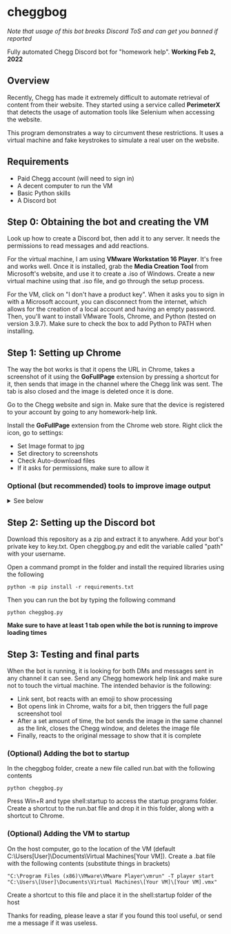 # cheggbog

*Note that usage of this bot breaks Discord ToS and can get you banned if reported* 

Fully automated Chegg Discord bot for "homework help".
**Working Feb 2, 2022**

## Overview
Recently, Chegg has made it extremely difficult to automate retrieval of content from their website. They started using a service called **PerimeterX** that detects the usage of automation tools like Selenium when accessing the website.

This program demonstrates a way to circumvent these restrictions. It uses a virtual machine and fake keystrokes to simulate a real user on the website.

## Requirements
- Paid Chegg account (will need to sign in)
- A decent computer to run the VM
- Basic Python skills
- A Discord bot

## Step 0: Obtaining the bot and creating the VM
Look up how to create a Discord bot, then add it to any server. It needs the permissions to read messages and add reactions.

For the virtual machine, I am using **VMware Workstation 16 Player**. It's free and works well. Once it is installed, grab the **Media Creation Tool** from Microsoft's website, and use it to create a .iso of Windows. Create a new virtual machine using that .iso file, and go through the setup process.

For the VM, click on "I don't have a product key". When it asks you to sign in with a Microsoft account, you can disconnect from the internet, which allows for the creation of a local account and having an empty password. Then, you'll want to install VMware Tools, Chrome, and Python (tested on version 3.9.7). Make sure to check the box to add Python to PATH when installing.

## Step 1: Setting up Chrome
The way the bot works is that it opens the URL in Chrome, takes a screenshot of it using the **GoFullPage** extension by pressing a shortcut for it, then sends that image in the channel where the Chegg link was sent. The tab is also closed and the image is deleted once it is done.

Go to the Chegg website and sign in. Make sure that the device is registered to your account by going to any homework-help link.

Install the **GoFullPage** extension from the Chrome web store. Right click the icon, go to settings:
- Set Image format to jpg
- Set directory to screenshots
- Check Auto-download files
- If it asks for permissions, make sure to allow it

### Optional (but recommended) tools to improve image output
<details>
  <summary>See below</summary>
  
Install uBlock Origin and add the following as a filter to trim useless page information
```
! 2021-09-10 https://www.chegg.com
www.chegg.com##.loggedIn.subtype-.type-study.kit-kat-search.force-desktop.chgg-hdr
www.chegg.com##.header-nav.no-subnav.no-nav.chg-body > div > oc-component
www.chegg.com##.sidebar-container
www.chegg.com##.right-sidebar
www.chegg.com##.csrec-cards.csrec-qna

! 2021-09-15 https://www.chegg.com
www.chegg.com###playerpages-right-content
www.chegg.com##.playerpages-right-content.col-3

! 2021-09-23 https://www.chegg.com
www.chegg.com###\35 451367596
www.chegg.com##.csp-content
www.chegg.com##.app-promotion.text-me-app-container
```

Install Tampermonkey and add the following as a script to improve formatting
```javascript
// ==UserScript==
// @name         Clean Chegg Website
// @namespace    http://tampermonkey.net/
// @version      1.0
// @description  try to take over the world!
// @author       You
// @match        https://www.chegg.com/homework-help/questions-and-answers/*
// @icon         https://www.google.com/s2/favicons?domain=chegg.com
// @grant        none
// ==/UserScript==

(function() {
    'use strict';

    document.querySelector("div.chg-container.center-content").style.maxWidth = "calc(100% - 13px)";
    document.querySelector("div.chg-container.center-content").style.padding = "0";
    document.querySelector("div.chg-container.center-content").style.margin = "0";
    document.querySelector("div.main-content.question-page").style.width = "calc(100% - 13px)";
    try { document.getElementById("popup-4").style.paddingBottom = "0"; } catch { }
    document.querySelector("div.chg-footer").style.display = "none";
    document.querySelector('div.txt-2-small.global-breadcrumb').style.display = "none";
    document.querySelector('div.parent-container.question-headline').style.paddingTop = "0";
    document.querySelector('div.parent-container.question-headline').style.paddingBottom = "0";
    document.querySelector('div.main-content.question-page').style.width = "100%";
    document.querySelector('div.chg-content.HomeworkhelpQuestion').style.padding = "0";
    document.querySelector('div.chg-content.HomeworkhelpQuestion').style.minWidth = "unset";

    // Make thumbs up/down more visible
    document.querySelectorAll('.review-count').forEach(e => {
        e.style.fontSize = "50px";
    });

})();
```

Change the VM resolution to something like 1600x1200 in Display Settings in Windows

In Chrome, set a default resolution by right clicking on the empty space next to the tabs and clicking Size (unsure if this works).

</details>

## Step 2: Setting up the Discord bot
Download this repository as a zip and extract it to anywhere. Add your bot's private key to key.txt. 
Open cheggbog.py and edit the variable called "path" with your username.

Open a command prompt in the folder and install the required libraries using the following
```
python -m pip install -r requirements.txt
```

Then you can run the bot by typing the following command
```
python cheggbog.py
```
**Make sure to have at least 1 tab open while the bot is running to improve loading times**

## Step 3: Testing and final parts
When the bot is running, it is looking for both DMs and messages sent in any channel it can see. Send any Chegg homework help link and make sure not to touch the virtual machine. The intended behavior is the following:
- Link sent, bot reacts with an emoji to show processing
- Bot opens link in Chrome, waits for a bit, then triggers the full page screenshot tool
- After a set amount of time, the bot sends the image in the same channel as the link, closes the Chegg window, and deletes the image file
- Finally, reacts to the original message to show that it is complete

### (Optional) Adding the bot to startup
In the cheggbog folder, create a new file called run.bat with the following contents
```
python cheggbog.py
```
Press Win+R and type shell:startup to access the startup programs folder. Create a shortcut to the run.bat file and drop it in this folder, along with a shortcut to Chrome.

### (Optional) Adding the VM to startup
On the host computer, go to the location of the VM (default C:\Users\[User]\Documents\Virtual Machines\[Your VM]).
Create a .bat file with the following contents (substitute things in brackets)
```
"C:\Program Files (x86)\VMware\VMware Player\vmrun" -T player start "C:\Users\[User]\Documents\Virtual Machines\[Your VM]\[Your VM].vmx"
```
Create a shortcut to this file and place it in the shell:startup folder of the host



Thanks for reading, please leave a star if you found this tool useful, or send me a message if it was useless.
